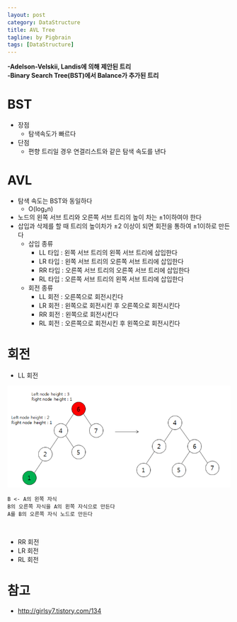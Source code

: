 ```yaml
---
layout: post
category: DataStructure
title: AVL Tree
tagline: by Pigbrain
tags: [DataStructure]
---
```


<!--more-->

**-Adelson-Velskii, Landis에 의해 제안된 트리**  
**-Binary Search Tree(BST)에서 Balance가 추가된 트리**    

# BST  
* 장점  
	* 탐색속도가 빠르다  
* 단점  
	* 편향 트리일 경우 연결리스트와 같은 탐색 속도를 낸다  

# AVL
* 탐색 속도는 BST와 동일하다 
	* O(log₂n)   
* 노드의 왼쪽 서브 트리와 오른쪽 서브 트리의 높이 차는 ±1이하여야 한다  
* 삽입과 삭제를 할 때 트리의 높이차가 ±2 이상이 되면 회전을 통하여 ±1이하로 만든다  
	* 삽입 종류  
		* LL 타입 : 왼쪽 서브 트리의 왼쪽 서브 트리에 삽입한다  
		* LR 타입 : 왼쪽 서브 트리의 오른쪽 서브 트리에 삽입한다 
		* RR 타입 : 오른쪽 서브 트리의 오른쪽 서브 트리에 삽입한다 
		* RL 타입 : 오른쪽 서브 트리의 왼쪽 서브 트리에 삽입한다 
	* 회전 종류     
		* LL 회전 : 오른쪽으로 회전시킨다    
		* LR 회전 : 왼쪽으로 회전시킨 후 오른쪽으로 회전시킨다 
		* RR 회전 : 왼쪽으로 회전시킨다     
		* RL 회전 : 오른쪽으로 회전시킨 후 왼쪽으로 회전시킨다      

# 회전  
* LL 회전  

<img src="/assets/themes/Snail/img/DataStructure/AVLTree/LL.png" alt="">

	B <- A의 왼쪽 자식 
	B의 오른쪽 자식을 A의 왼쪽 자식으로 만든다  
	A를 B의 오른쪽 자식 노드로 만든다  
<br>  

* RR 회전  
* LR 회전  
* RL 회전  


# 참고
* http://girlsy7.tistory.com/134
